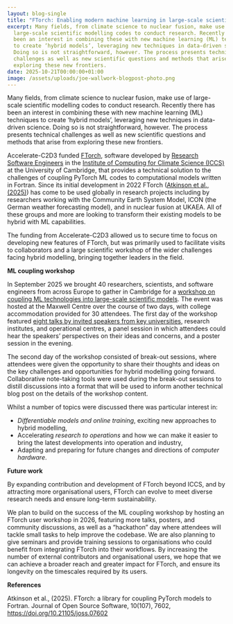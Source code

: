 ```yaml
---
layout: blog-single
title: "FTorch: Enabling modern machine learning in large-scale scientific software"
excerpt: Many fields, from climate science to nuclear fusion, make use of
  large-scale scientific modelling codes to conduct research. Recently there has
  been an interest in combining these with new machine learning (ML) techniques
  to create ‘hybrid models’, leveraging new techniques in data-driven science.
  Doing so is not straightforward, however. The process presents technical
  challenges as well as new scientific questions and methods that arise from
  exploring these new frontiers.
date: 2025-10-21T00:00:00+01:00
image: /assets/uploads/joe-wallwork-blogpost-photo.png
---
```

Many fields, from climate science to nuclear fusion, make use of large-scale scientific modelling codes to conduct research. Recently there has been an interest in combining these with new machine learning (ML) techniques to create ‘hybrid models’, leveraging new techniques in data-driven science. Doing so is not straightforward, however. The process presents technical challenges as well as new scientific questions and methods that arise from exploring these new frontiers.

Accelerate-C2D3 funded [FTorch](https://github.com/Cambridge-ICCS/FTorch), software developed by [Research Software Engineers](https://society-rse.org/) in the [Institute of Computing for Climate Science (ICCS)](https://iccs.cam.ac.uk/) at the University of Cambridge, that provides a technical solution to the challenges of coupling PyTorch ML codes to computational models written in Fortran. Since its initial development in 2022 FTorch ([Atkinson et al., (2025)](https://joss.theoj.org/papers/10.21105/joss.07602)) has come to be used globally in research projects including by researchers working with the Community Earth System Model, ICON (the German weather forecasting model), and in nuclear fusion at UKAEA. All of these groups and more are looking to transform their existing models to be hybrid with ML capabilities.

The funding from Accelerate-C2D3 allowed us to secure time to focus on developing new features of FTorch, but was primarily used to facilitate visits to collaborators and a large scientific workshop of the wider challenges facing hybrid modelling, bringing together leaders in the field.

**M﻿L coupling workshop**

In September 2025 we brought 40 researchers, scientists, and software engineers from across Europe to gather in Cambridge for a [workshop on coupling ML technologies into large-scale scientific models](https://cambridge-iccs.github.io/ml-coupling-workshop/). The event was hosted at the Maxwell Centre over the course of two days, with college accommodation provided for 30 attendees. The first day of the workshop featured [eight talks by invited speakers from key universities](https://cambridge-iccs.github.io/ml-coupling-workshop/programme.html#talks), research institutes, and operational centres, a panel session in which attendees could hear the speakers’ perspectives on their ideas and concerns, and a poster session in the evening.

The second day of the workshop consisted of break-out sessions, where attendees were given the opportunity to share their thoughts and ideas on the key challenges and opportunities for hybrid modelling going forward. Collaborative note-taking tools were used during the break-out sessions to distill discussions into a format that will be used to inform another technical blog post on the details of the workshop content.

Whilst a number of topics were discussed there was particular interest in:

* *Differentiable models and online training*, exciting new approaches to hybrid modelling,
* Accelerating *research to operations* and how we can make it easier to bring the latest developments into operation and industry,
* Adapting and preparing for future changes and directions of *computer hardware*.

**F﻿uture work**

By expanding contribution and development of FTorch beyond ICCS, and by attracting more organisational users, FTorch can evolve to meet diverse research needs and ensure long-term sustainability.

We plan to build on the success of the ML coupling workshop by hosting an FTorch user workshop in 2026, featuring more talks, posters, and community discussions, as well as a “hackathon” day where attendees will tackle small tasks to help improve the codebase. We are also planning to give seminars and provide training sessions to organisations who could benefit from integrating FTorch into their workflows. By increasing the number of external contributors and organisational users, we hope that we can achieve a broader reach and greater impact for FTorch, and ensure its longevity on the timescales required by its users.

**R﻿eferences**

Atkinson et al., (2025). FTorch: a library for coupling PyTorch models to Fortran. Journal of Open Source Software, 10(107), 7602, <https://doi.org/10.21105/joss.07602>